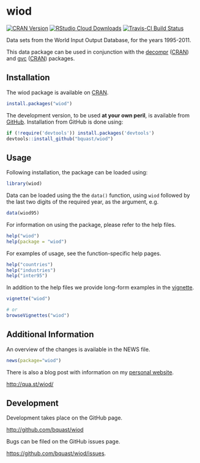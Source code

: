 wiod
=========
[![CRAN Version](http://www.r-pkg.org/badges/version/wiod)](http://cran.r-project.org/package=wiod)
[![RStudio Cloud Downloads](http://cranlogs.r-pkg.org/badges/wiod?color=brightgreen)](http://cran.rstudio.com/package=wiod)
[![Travis-CI Build Status](https://travis-ci.org/bquast/wiod.svg?branch=master)](https://travis-ci.org/bquast/wiod)

Data sets from the World Input Output Database, for the years 1995-2011.

This data package can be used in conjunction with the [decompr](http://qua.st/decompr) ([CRAN](http://cran.r-project.org/package=decompr)) and [gvc](http://qua.st/gvc) ([CRAN](http://cran.r-project.org/package=gvc)) packages.


Installation
--------------
The wiod package is available on [CRAN](http://cran.r-project.org/package=wiod).

```r
install.packages("wiod")
```

The development version, to be used **at your own peril**, is available from [GitHub](https://github.com/bquast/gvc).
Installation from GitHub is done using:

```r
if (!require('devtools')) install.packages('devtools')
devtools::install_github("bquast/wiod")
```


Usage
----------
Following installation, the package can be loaded using:

```r
library(wiod)
```

Data can be loaded using the the `data()` function, using `wiod` followed by the last two digits of the required year, as the argument, e.g.

```r
data(wiod95)
```

For information on using the package, please refer to the help files.

```r
help("wiod")
help(package = "wiod")
```
    
For examples of usage, see the function-specific help pages.


```r
help("countries")
help("industries")
help("inter95")
```

In addition to the help files we provide long-form examples in the [vignette](http://cran.r-project.org/web/packages/wiod/vignettes/wiod.html).

```r
vignette("wiod")

# or
browseVignettes("wiod")
```


Additional Information
-----------------------
An overview of the changes is available in the NEWS file.

```r
news(package="wiod")
```

There is also a blog post with information on my [personal website](http://qua.st/).

http://qua.st/wiod/


Development
-------------
Development takes place on the GitHub page.

http://github.com/bquast/wiod

Bugs can be filed on the GitHub issues page.

https://github.com/bquast/wiod/issues.

